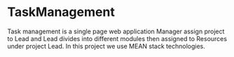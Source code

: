 # TaskManagement
Task management is a single page web application Manager assign project to Lead and Lead divides into different modules then assigned to Resources under project Lead. In this project we use MEAN stack technologies.
